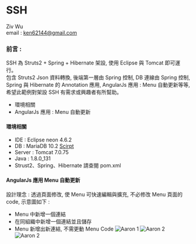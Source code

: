 # SSH

Ziv Wu
 <br/> email : ken62144@gmail.com
 
### 前言 : ### 
  SSH 為 Struts2 + Spring + Hibernate 架設, 使用 Eclipse 與 Tomcat 即可運行。
  <br/>包含 Struts2 Json 資料轉換, 後端第一層由 Spring 控制, DB 連線由 Spring 控制, 
  <br/>Spring 與 Hibernate 的 Annotation 應用, AngularJs 應用 : Menu 自動更新等等,
  <br/>希望此範例對架設 SSH 有需求或興趣者有所幫助。
  + 環境相關
  + AngularJs 應用  : Menu 自動更新
#### 環境相關  ####
+ IDE : Eclipse neon 4.6.2
+ DB : MariaDB 10.2 [Scirpt](https://github.com/Zivpp/SSH/blob/master/ssh/src/main/resources/txt/script/scirpt.txt)
+ Server : Tomcat 7.0.75
+ Java : 1.8.0_131
+ Strust2、Spring、Hibernate 請查閱 pom.xml
#### AngularJs 應用  Menu 自動更新 ####
設計理念 : 透過頁面修改, 使 Menu 可快速編輯與擴充, 不必修改 Menu 頁面的 code, 示意圖如下 :
+ Menu 中新增一個連結
+ 在同組織中新增一個連結並且儲存
+ Menu 新增出新連結, 不需更動 Menu Code
![Aaron 1](https://github.com/Zivpp/SSH/blob/master/ssh/src/main/resources/txt/markdown/01.jpg)
![Aaron 2](https://github.com/Zivpp/SSH/blob/master/ssh/src/main/resources/txt/markdown/02.jpg)
![Aaron 2](https://github.com/Zivpp/SSH/blob/master/ssh/src/main/resources/txt/markdown/03.jpg)

